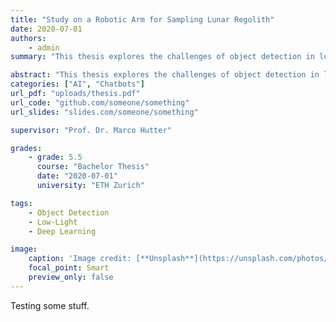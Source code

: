 ```yaml
---
title: "Study on a Robotic Arm for Sampling Lunar Regolith"
date: 2020-07-01
authors:
    - admin
summary: "This thesis explores the challenges of object detection in low-light conditions and proposes a novel approach to improve performance. We demonstrate the effectiveness of our method on a standard benchmark dataset, achieving state-of-the-art results in challenging scenarios."

abstract: "This thesis explores the challenges of object detection in low-light conditions and proposes a novel approach to improve performance. We demonstrate the effectiveness of our method on a standard benchmark dataset, achieving state-of-the-art results in challenging scenarios."
categories: ["AI", "Chatbots"]
url_pdf: "uploads/thesis.pdf"
url_code: "github.com/someone/something"
url_slides: "slides.com/someone/something"

supervisor: "Prof. Dr. Marco Hutter"

grades:
    - grade: 5.5
      course: "Bachelor Thesis"
      date: "2020-07-01"
      university: "ETH Zurich"

tags: 
    - Object Detection
    - Low-Light
    - Deep Learning

image:
    caption: 'Image credit: [**Unsplash**](https://unsplash.com/photos/Bkci_8qcdvQ)'
    focal_point: Smart
    preview_only: false
---
```


Testing some stuff.